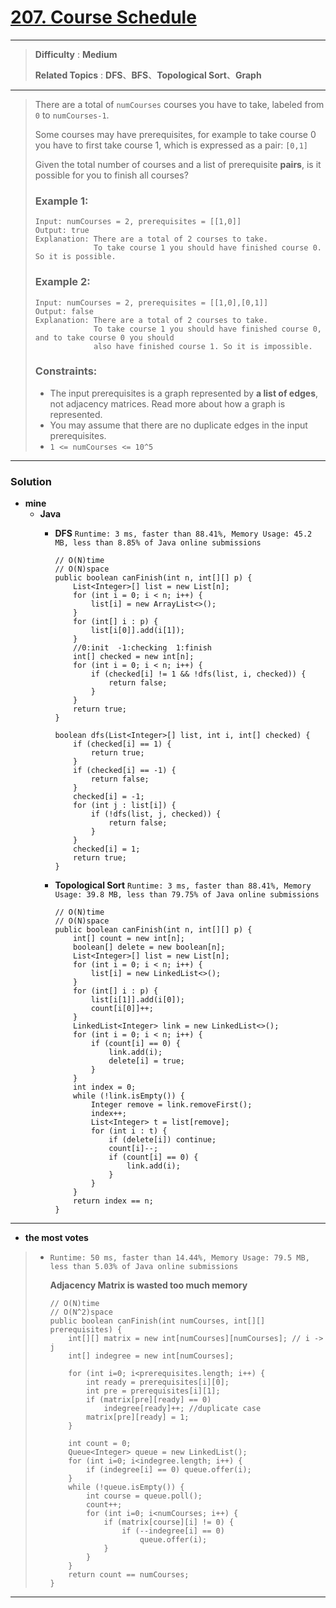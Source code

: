 # [207. Course Schedule](https://leetcode.com/problems/course-schedule/)

---

> **Difficulty** : **Medium**
>
> **Related Topics** : **DFS**、**BFS**、**Topological Sort**、**Graph**

---

> There are a total of `numCourses` courses you have to take, labeled from `0` to `numCourses-1`.
> 
> Some courses may have prerequisites, for example to take course 0 you have to first take course 1, which is expressed as a pair: `[0,1]`
> 
> Given the total number of courses and a list of prerequisite **pairs**, is it possible for you to finish all courses?
> 
> 
> 
> ### Example 1:
> ```
> Input: numCourses = 2, prerequisites = [[1,0]]
> Output: true
> Explanation: There are a total of 2 courses to take.
>              To take course 1 you should have finished course 0. So it is possible.
> ```
> 
> ### Example 2:
> ```
> Input: numCourses = 2, prerequisites = [[1,0],[0,1]]
> Output: false
> Explanation: There are a total of 2 courses to take.
>              To take course 1 you should have finished course 0, and to take course 0 you should
>              also have finished course 1. So it is impossible.
> ```
> 
> ### Constraints:
> * The input prerequisites is a graph represented by **a list of edges**, not adjacency matrices. Read more about how a graph is represented.
> * You may assume that there are no duplicate edges in the input prerequisites.
> * `1 <= numCourses <= 10^5`

---



### Solution
* **mine**
  * **Java**
    * **DFS** `Runtime: 3 ms, faster than 88.41%, Memory Usage: 45.2 MB, less than 8.85% of Java online submissions`
      ```
      // O(N)time
      // O(N)space
      public boolean canFinish(int n, int[][] p) {
          List<Integer>[] list = new List[n];
          for (int i = 0; i < n; i++) {
              list[i] = new ArrayList<>();
          }
          for (int[] i : p) {
              list[i[0]].add(i[1]);
          }
          //0:init  -1:checking  1:finish
          int[] checked = new int[n];
          for (int i = 0; i < n; i++) {
              if (checked[i] != 1 && !dfs(list, i, checked)) {
                  return false;
              }
          }
          return true;
      }

      boolean dfs(List<Integer>[] list, int i, int[] checked) {
          if (checked[i] == 1) {
              return true;
          }
          if (checked[i] == -1) {
              return false;
          }
          checked[i] = -1;
          for (int j : list[i]) {
              if (!dfs(list, j, checked)) {
                  return false;
              }
          }
          checked[i] = 1;
          return true;
      }
      ```
      
    * **Topological Sort** `Runtime: 3 ms, faster than 88.41%, Memory Usage: 39.8 MB, less than 79.75% of Java online submissions`
      ```
      // O(N)time
      // O(N)space
      public boolean canFinish(int n, int[][] p) {
          int[] count = new int[n];
          boolean[] delete = new boolean[n];
          List<Integer>[] list = new List[n];
          for (int i = 0; i < n; i++) {
              list[i] = new LinkedList<>();
          }
          for (int[] i : p) {
              list[i[1]].add(i[0]);
              count[i[0]]++;
          }
          LinkedList<Integer> link = new LinkedList<>();
          for (int i = 0; i < n; i++) {
              if (count[i] == 0) {
                  link.add(i);
                  delete[i] = true;
              }
          }
          int index = 0;
          while (!link.isEmpty()) {
              Integer remove = link.removeFirst();
              index++;
              List<Integer> t = list[remove];
              for (int i : t) {
                  if (delete[i]) continue;
                  count[i]--;
                  if (count[i] == 0) {
                      link.add(i);
                  }
              }
          }
          return index == n;
      }
      ```


---

* **the most votes**
>  * `Runtime: 50 ms, faster than 14.44%, Memory Usage: 79.5 MB, less than 5.03% of Java online submissions`
>  
>    **Adjacency Matrix is wasted too much memory**
>    ```
>    // O(N)time
>    // O(N^2)space
>    public boolean canFinish(int numCourses, int[][] prerequisites) {
>        int[][] matrix = new int[numCourses][numCourses]; // i -> j
>        int[] indegree = new int[numCourses];
>
>        for (int i=0; i<prerequisites.length; i++) {
>            int ready = prerequisites[i][0];
>            int pre = prerequisites[i][1];
>            if (matrix[pre][ready] == 0)
>                indegree[ready]++; //duplicate case
>            matrix[pre][ready] = 1;
>        }
>
>        int count = 0;
>        Queue<Integer> queue = new LinkedList();
>        for (int i=0; i<indegree.length; i++) {
>            if (indegree[i] == 0) queue.offer(i);
>        }
>        while (!queue.isEmpty()) {
>            int course = queue.poll();
>            count++;
>            for (int i=0; i<numCourses; i++) {
>                if (matrix[course][i] != 0) {
>                    if (--indegree[i] == 0)
>                        queue.offer(i);
>                }
>            }
>        }
>        return count == numCourses;
>    }
>    ```
    
---
